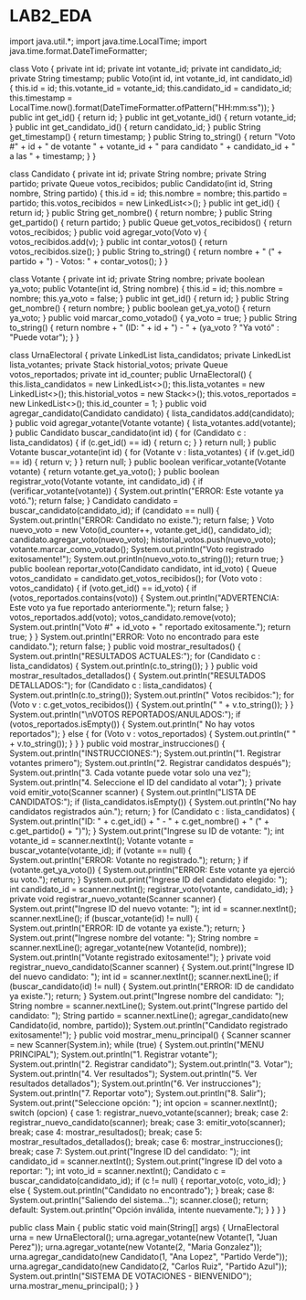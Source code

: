# LAB2_EDA
import java.util.*;
import java.time.LocalTime;
import java.time.format.DateTimeFormatter;

class Voto {
    private int id;
    private int votante_id;
    private int candidato_id;
    private String timestamp;
    public Voto(int id, int votante_id, int candidato_id) {
        this.id = id;
        this.votante_id = votante_id;
        this.candidato_id = candidato_id;
        this.timestamp = LocalTime.now().format(DateTimeFormatter.ofPattern("HH:mm:ss"));
    }
    public int get_id() { return id; }
    public int get_votante_id() { return votante_id; }
    public int get_candidato_id() { return candidato_id; }
    public String get_timestamp() { return timestamp; }
    public String to_string() {
        return "Voto #" + id + " de votante " + votante_id + " para candidato " + candidato_id + " a las " + timestamp;
    }
}

class Candidato {
    private int id;
    private String nombre;
    private String partido;
    private Queue<Voto> votos_recibidos;
    public Candidato(int id, String nombre, String partido) {
        this.id = id;
        this.nombre = nombre;
        this.partido = partido;
        this.votos_recibidos = new LinkedList<>();
    }
    public int get_id() { return id; }
    public String get_nombre() { return nombre; }
    public String get_partido() { return partido; }
    public Queue<Voto> get_votos_recibidos() { return votos_recibidos; }
    public void agregar_voto(Voto v) {
        votos_recibidos.add(v);
    }
    public int contar_votos() {
        return votos_recibidos.size();
    }
    public String to_string() {
        return nombre + " (" + partido + ") - Votos: " + contar_votos();
    }
}

class Votante {
    private int id;
    private String nombre;
    private boolean ya_voto;
    public Votante(int id, String nombre) {
        this.id = id;
        this.nombre = nombre;
        this.ya_voto = false;
    }
    public int get_id() { return id; }
    public String get_nombre() { return nombre; }
    public boolean get_ya_voto() { return ya_voto; }
    public void marcar_como_votado() {
        ya_voto = true;
    }
    public String to_string() {
        return nombre + " (ID: " + id + ") - " + (ya_voto ? "Ya votó" : "Puede votar");
    }
}

class UrnaElectoral {
    private LinkedList<Candidato> lista_candidatos;
    private LinkedList<Votante> lista_votantes;
    private Stack<Voto> historial_votos;
    private Queue<Voto> votos_reportados;
    private int id_counter;
    public UrnaElectoral() {
        this.lista_candidatos = new LinkedList<>();
        this.lista_votantes = new LinkedList<>();
        this.historial_votos = new Stack<>();
        this.votos_reportados = new LinkedList<>();
        this.id_counter = 1;
    }
    public void agregar_candidato(Candidato candidato) {
        lista_candidatos.add(candidato);
    }
    public void agregar_votante(Votante votante) {
        lista_votantes.add(votante);
    }
    public Candidato buscar_candidato(int id) {
        for (Candidato c : lista_candidatos) {
            if (c.get_id() == id) {
                return c;
            }
        }
        return null;
    }
    public Votante buscar_votante(int id) {
        for (Votante v : lista_votantes) {
            if (v.get_id() == id) {
                return v;
            }
        }
        return null;
    }
    public boolean verificar_votante(Votante votante) {
        return votante.get_ya_voto();
    }
    public boolean registrar_voto(Votante votante, int candidato_id) {
        if (verificar_votante(votante)) {
            System.out.println("ERROR: Este votante ya votó.");
            return false;
        }
        Candidato candidato = buscar_candidato(candidato_id);
        if (candidato == null) {
            System.out.println("ERROR: Candidato no existe.");
            return false;
        }
        Voto nuevo_voto = new Voto(id_counter++, votante.get_id(), candidato_id);
        candidato.agregar_voto(nuevo_voto);
        historial_votos.push(nuevo_voto);
        votante.marcar_como_votado();
        System.out.println("Voto registrado exitosamente!");
        System.out.println(nuevo_voto.to_string());
        return true;
    }
    public boolean reportar_voto(Candidato candidato, int id_voto) {
        Queue<Voto> votos_candidato = candidato.get_votos_recibidos();
        for (Voto voto : votos_candidato) {
            if (voto.get_id() == id_voto) {
                if (votos_reportados.contains(voto)) {
                    System.out.println("ADVERTENCIA: Este voto ya fue reportado anteriormente.");
                    return false;
                }
                votos_reportados.add(voto);
                votos_candidato.remove(voto);
                System.out.println("Voto #" + id_voto + " reportado exitosamente.");
                return true;
            }
        }
        System.out.println("ERROR: Voto no encontrado para este candidato.");
        return false;
    }
    public void mostrar_resultados() {
        System.out.println("RESULTADOS ACTUALES:");
        for (Candidato c : lista_candidatos) {
            System.out.println(c.to_string());
        }
    }
    public void mostrar_resultados_detallados() {
        System.out.println("RESULTADOS DETALLADOS:");
        for (Candidato c : lista_candidatos) {
            System.out.println(c.to_string());
            System.out.println("  Votos recibidos:");
            for (Voto v : c.get_votos_recibidos()) {
                System.out.println("    " + v.to_string());
            }
        }
        System.out.println("\nVOTOS REPORTADOS/ANULADOS:");
        if (votos_reportados.isEmpty()) {
            System.out.println("  No hay votos reportados");
        } else {
            for (Voto v : votos_reportados) {
                System.out.println("  " + v.to_string());
            }
        }
    }
    public void mostrar_instrucciones() {
        System.out.println("INSTRUCCIONES:");
        System.out.println("1. Registrar votantes primero");
        System.out.println("2. Registrar candidatos después");
        System.out.println("3. Cada votante puede votar solo una vez");
        System.out.println("4. Seleccione el ID del candidato al votar");
    }
    private void emitir_voto(Scanner scanner) {
        System.out.println("LISTA DE CANDIDATOS:");
        if (lista_candidatos.isEmpty()) {
            System.out.println("No hay candidatos registrados aún.");
            return;
        }
        for (Candidato c : lista_candidatos) {
            System.out.println("ID: " + c.get_id() + " - " + c.get_nombre() + " (" + c.get_partido() + ")");
        }
        System.out.print("Ingrese su ID de votante: ");
        int votante_id = scanner.nextInt();
        Votante votante = buscar_votante(votante_id);
        if (votante == null) {
            System.out.println("ERROR: Votante no registrado.");
            return;
        }
        if (votante.get_ya_voto()) {
            System.out.println("ERROR: Este votante ya ejerció su voto.");
            return;
        }
        System.out.print("Ingrese ID del candidato elegido: ");
        int candidato_id = scanner.nextInt();
        registrar_voto(votante, candidato_id);
    }
    private void registrar_nuevo_votante(Scanner scanner) {
        System.out.print("Ingrese ID del nuevo votante: ");
        int id = scanner.nextInt();
        scanner.nextLine();
        if (buscar_votante(id) != null) {
            System.out.println("ERROR: ID de votante ya existe.");
            return;
        }
        System.out.print("Ingrese nombre del votante: ");
        String nombre = scanner.nextLine();
        agregar_votante(new Votante(id, nombre));
        System.out.println("Votante registrado exitosamente!");
    }
    private void registrar_nuevo_candidato(Scanner scanner) {
        System.out.print("Ingrese ID del nuevo candidato: ");
        int id = scanner.nextInt();
        scanner.nextLine();
        if (buscar_candidato(id) != null) {
            System.out.println("ERROR: ID de candidato ya existe.");
            return;
        }
        System.out.print("Ingrese nombre del candidato: ");
        String nombre = scanner.nextLine();
        System.out.print("Ingrese partido del candidato: ");
        String partido = scanner.nextLine();
        agregar_candidato(new Candidato(id, nombre, partido));
        System.out.println("Candidato registrado exitosamente!");
    }
    public void mostrar_menu_principal() {
        Scanner scanner = new Scanner(System.in);
        while (true) {
            System.out.println("MENU PRINCIPAL");
            System.out.println("1. Registrar votante");
            System.out.println("2. Registrar candidato");
            System.out.println("3. Votar");
            System.out.println("4. Ver resultados");
            System.out.println("5. Ver resultados detallados");
            System.out.println("6. Ver instrucciones");
            System.out.println("7. Reportar voto");
            System.out.println("8. Salir");
            System.out.print("Seleccione opción: ");
            int opcion = scanner.nextInt();
            switch (opcion) {
                case 1:
                    registrar_nuevo_votante(scanner);
                    break;
                case 2:
                    registrar_nuevo_candidato(scanner);
                    break;
                case 3:
                    emitir_voto(scanner);
                    break;
                case 4:
                    mostrar_resultados();
                    break;
                case 5:
                    mostrar_resultados_detallados();
                    break;
                case 6:
                    mostrar_instrucciones();
                    break;
                case 7:
                    System.out.print("Ingrese ID del candidato: ");
                    int candidato_id = scanner.nextInt();
                    System.out.print("Ingrese ID del voto a reportar: ");
                    int voto_id = scanner.nextInt();
                    Candidato c = buscar_candidato(candidato_id);
                    if (c != null) {
                        reportar_voto(c, voto_id);
                    } else {
                        System.out.println("Candidato no encontrado");
                    }
                    break;
                case 8:
                    System.out.println("Saliendo del sistema...");
                    scanner.close();
                    return;
                default:
                    System.out.println("Opción inválida, intente nuevamente.");
            }
        }
    }
}

public class Main {
    public static void main(String[] args) {
        UrnaElectoral urna = new UrnaElectoral();
        urna.agregar_votante(new Votante(1, "Juan Perez"));
        urna.agregar_votante(new Votante(2, "Maria Gonzalez"));
        urna.agregar_candidato(new Candidato(1, "Ana Lopez", "Partido Verde"));
        urna.agregar_candidato(new Candidato(2, "Carlos Ruiz", "Partido Azul"));
        System.out.println("SISTEMA DE VOTACIONES - BIENVENIDO");
        urna.mostrar_menu_principal();
    }
}
